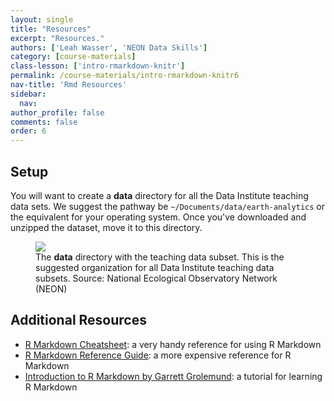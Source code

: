 ```yaml
---
layout: single
title: "Resources"
excerpt: "Resources."
authors: ['Leah Wasser', 'NEON Data Skills']
category: [course-materials]
class-lesson: ['intro-rmarkdown-knitr']
permalink: /course-materials/intro-rmarkdown-knitr6
nav-title: 'Rmd Resources'
sidebar:
  nav:
author_profile: false
comments: false
order: 6
---
```


## Setup




You will want to create a **data** directory for all the Data Institute teaching
data sets. We suggest the pathway be `~/Documents/data/earth-analytics` or
the equivalent for your operating system. Once you've downloaded and unzipped
the dataset, move it to this directory.

<figure>
	<a href="{{ site.baseurl }}/images/pre-institute-content/pre-institute3-rmd/FileStructureScreenShot.png">
	<img src="{{ site.baseurl }}/images/pre-institute-content/pre-institute3-rmd/FileStructureScreenShot.png"></a>
	<figcaption> The <strong>data</strong> directory with the teaching data subset. This is the suggested organization for all Data Institute teaching data subsets.
	Source: National Ecological Observatory Network (NEON)
	</figcaption>
</figure>

## Additional Resources

* <a href="http://www.rstudio.com/wp-content/uploads/2016/03/rmarkdown-cheatsheet-2.0.pdf" target="_blank"> R Markdown Cheatsheet</a>: a very handy reference for using R
Markdown
* <a href="http://www.rstudio.com/wp-content/uploads/2015/03/rmarkdown-reference.pdf" target="_blank"> R Markdown Reference Guide</a>: a more expensive reference for R
Markdown
* <a href="http://rmarkdown.rstudio.com/articles_intro.html" target="_blank"> Introduction to R Markdown by Garrett Grolemund</a>: a tutorial for learning R Markdown
